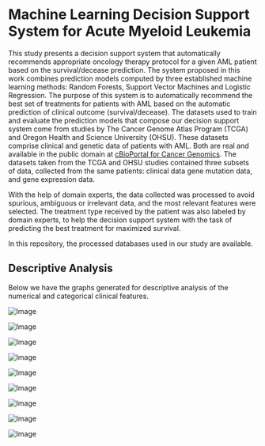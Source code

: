 # Machine Learning Decision Support System for Acute Myeloid Leukemia

This study presents a decision support system that automatically recommends appropriate oncology therapy protocol for a given AML patient based on the survival/decease prediction.
The system proposed in this work combines prediction models computed by three established machine learning methods: Random Forests, Support Vector Machines and Logistic Regression. 
The purpose of this system is to automatically recommend the best set of treatments for patients with AML based on the automatic prediction of clinical outcome (survival/decease).
The datasets used to train and evaluate the prediction models that compose our decision support system come from studies by The Cancer Genome Atlas Program (TCGA) and Oregon Health and Science University (OHSU). 
These datasets comprise clinical and genetic data of patients with AML. Both are real and available in the public domain at [cBioPortal for Cancer Genomics](https://www.cbioportal.org/). The datasets taken from the TCGA and OHSU studies contained three subsets of data, collected from the same patients: clinical data gene mutation data, and gene expression data.

With the help of domain experts, the data collected was processed to avoid spurious, ambiguous or irrelevant data, and the most relevant features were selected. The treatment type received by the patient was also labeled by domain experts, to help the decision support system with the task of predicting the best treatment for maximized survival.

In this repository, the processed databases used in our study are available.

## Descriptive Analysis

Below we have the graphs generated for descriptive analysis of the numerical and categorical clinical features.

![Image](https://github.com/jdmanzur/ml4aml_databases/figures/diagnosis_age_boxplot.png)

![Image](https://github.com/jdmanzur/ml4aml_databases/figures/bone_marrow_boxplot.png)

![Image](https://github.com/jdmanzur/ml4aml_databases/figures/mutation_count_boxplot.png)

![Image](https://github.com/jdmanzur/ml4aml_databases/figures/pb_blast_boxplot.png)

![Image](https://github.com/jdmanzur/ml4aml_databases/figures/wbc_boxplot.png)


![Image](https://github.com/jdmanzur/ml4aml_databases/figures/eln_risk_plot.png)

![Image](https://github.com/jdmanzur/ml4aml_databases/figures/race_plot.png)

![Image](https://github.com/jdmanzur/ml4aml_databases/figures/gender_plot.png)

![Image](https://github.com/jdmanzur/ml4aml_databases/figures/treatment_intensity_plot.png)
